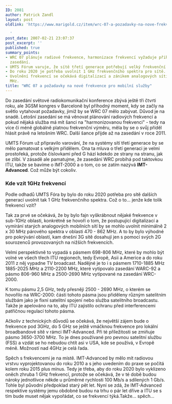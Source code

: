 ```yaml
---
ID: 2081
author: Patrick Zandl
layout: post
oldlink: 'https://www.marigold.cz/item/wrc-07-a-pozadavky-na-nove-frekvence-pro-mobilni-sluzby

  '
post_date: 2007-02-21 23:07:37
post_excerpt: ''
published: true
summary_points:
- WRC 07 plánuje radiové frekvence, harmonizace frekvencí vyžaduje přihlášení na tomto
  zasedání.
- UMTS Fórum varuje, že sítě třetí generace potřebují velký frekvenční příděl.
- Do roku 2020 je potřeba uvolnit 1 GHz frekvenčního spektra pro sítě.
- Uvolnění frekvencí se očekává digitalizací a zánikem analogových sítí v pásmu 470-862
  MHz.
title: "WRC 07 a požadavky na nové frekvence pro mobilní služby"
---
```


Do zasedání světové radiokomunikační konference zbývá ještě tři čtvrti roku, ale 3GSM kongres v Barceloně byl příhodný moment, kdy se začly na světlo vytahovat požadavky, jimiž by se WRC 07 mělo zabývat. Důvod je na snadě. Letošní zasedání se má věnovat plánování radiových frekvencí a pokud nějaká služba má mít šanci na "harmonizovanou frekvenci" - tedy na více či méně globálně platnou frekvenční výměru, měla by se o svůj příděl hlásit právě na letošním WRC. Další šance přijde až na zasedání v roce 2011.

UMTS Fórum už připravilo varování, že na systémy sítí třetí generace by se mělo pamatovat s velkým přídělem. Ona ta mluva o třetí generaci je velmi prostořeká, protože číslovkami před G hází kdekdo ze strany na stranu, jak se zlíbí. V zásadě ale pamatujme, že zasedání WRC probíhá pod taktovkou ITU, takže se bavíme o IMT-2000 a o tom, co se zatím nazývá <strong>IMT-Advanced</strong>. Což může být cokoliv.

<!--more-->

<h3>Kde vzít 1GHz frekvencí</h3>

Podle odhadů UMTS Fóra by bylo do roku 2020 potřeba pro sítě dalších generací uvolnit tak 1 GHz frekvenčního spektra. Což o to... jenže kde tolik frekvencí vzít?

Tak za prvé se očekává, že by bylo fajn vyškrábnout nějaké frekvence v sub-1GHz oblasti, konkrétně se hovoří o tom, že postupující digitalizací a vymírání starých analogových mobilních sítí by se mohlo uvolnit minimálně 2 x 30 MHz párového spektra v oblasti 470 - 862 MHz. A to by bylo výhodné pro pokrývání oblastí, kam dnešní 3G sítě dosahují jen s pomocí svých 2G sourozenců provozovaných na nižších frekvencích.

Velmi perspektivně to vypadá s pásmem 698-806 MHz, které by mohlo být volné ve všech třech ITU regionech, tedy Evropě, Asii a Americe a do roku 2011 z něj vypadne TV broadcast. Nadějné je to i s pásmem 1710-1885 MHz 1885-2025 MHz a 2110-2200 MHz, které vytipovalo zasedání WARC-92 a pásmo 806-960 MHz a  2500-2690 MHz vytipované na zasedání WRC-2000.

K tomu pásmu 2,5 GHz, tedy přesněji 2500 - 2690 MHz, o kterém se hovořilo na WRC-2000: části tohoto pásma jsou přiděleny různým satelitním službám jako je fixní satelitní spojení nebo služba satelitního broadcastu. Takže je apelováno na to, aby ITU zajistilo ochranu před interferencemi patřičnou regulací tohoto pásma.

Ačkoliv z technických důvodů se očekává, že největší zájem bude o frekvence pod 3GHz, do 5 GHz se ještě vmáčknou frekvence pro lokální broadbandové sítě v rámci IMT-Advanced. Při té příležitosti se zmiňuje pásmo 3650-3700 MHz. To je dnes používané pro pevnou satelitní službu (FSS) a vzdát se ho nebudou chtít asi v USA, kde se používá, v Evropě méně. Možností nad 4GHz je celá řada.  

Spěch s frekvencemi je na místě. IMT-Advanced by mělo mít radiovou vrstvu vyprojektovanou do roku 2010 a s jeho uvedením do praxe se počítá kolem roku 2015 plus mínus. Tedy je třeba, aby do roku 2020 bylo vyklizeno oněch zhruba 1 GHz frekvencí, protože se očekává, že v té době budou nároky jednotlivce někde u průměrné rychlosti 100 Mb/s a sdílených 1 Gb/s. Tohle byl původní předpoklad starý pět let. Nyní se zdá, že IMT-Advanced respektive systémy jemu obdobné budou na trhu o pár let dříve a ITU se s tím bude muset nějak vypořádat, co se frekvencí týká.Takže... spěch...